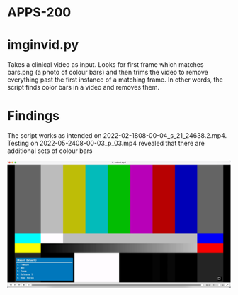 # APPS-200

# imginvid.py
Takes a clinical video as input. Looks for first frame which matches bars.png (a photo of colour bars) and then trims the video to remove everything past the first instance of a matching frame. In other words, the script finds color bars in a video and removes them. 

# Findings
The script works as intended on 2022-02-1808-00-04_s_21_24638.2.mp4. Testing on 2022-05-2408-00-03_p_03.mp4 revealed that there are additional sets of colour bars 

![photo of secondary colour bars](secondary_bars.png)
